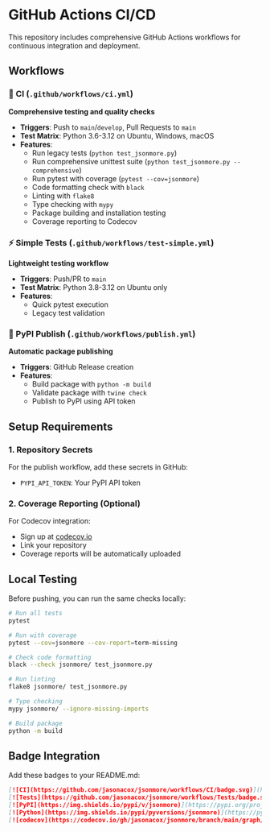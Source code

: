 # GitHub Actions CI/CD

This repository includes comprehensive GitHub Actions workflows for continuous integration and deployment.

## Workflows

### 🔄 CI (`.github/workflows/ci.yml`)
**Comprehensive testing and quality checks**
- **Triggers**: Push to `main`/`develop`, Pull Requests to `main`
- **Test Matrix**: Python 3.6-3.12 on Ubuntu, Windows, macOS
- **Features**:
  - Run legacy tests (`python test_jsonmore.py`)
  - Run comprehensive unittest suite (`python test_jsonmore.py --comprehensive`) 
  - Run pytest with coverage (`pytest --cov=jsonmore`)
  - Code formatting check with `black`
  - Linting with `flake8`
  - Type checking with `mypy`
  - Package building and installation testing
  - Coverage reporting to Codecov

### ⚡ Simple Tests (`.github/workflows/test-simple.yml`)
**Lightweight testing workflow**
- **Triggers**: Push/PR to `main`
- **Test Matrix**: Python 3.8-3.12 on Ubuntu only
- **Features**:
  - Quick pytest execution
  - Legacy test validation

### 🚀 PyPI Publish (`.github/workflows/publish.yml`)
**Automatic package publishing**
- **Triggers**: GitHub Release creation
- **Features**:
  - Build package with `python -m build`
  - Validate package with `twine check`
  - Publish to PyPI using API token

## Setup Requirements

### 1. Repository Secrets
For the publish workflow, add these secrets in GitHub:
- `PYPI_API_TOKEN`: Your PyPI API token

### 2. Coverage Reporting (Optional)
For Codecov integration:
- Sign up at [codecov.io](https://codecov.io)
- Link your repository
- Coverage reports will be automatically uploaded

## Local Testing

Before pushing, you can run the same checks locally:

```bash
# Run all tests
pytest

# Run with coverage
pytest --cov=jsonmore --cov-report=term-missing

# Check code formatting
black --check jsonmore/ test_jsonmore.py

# Run linting
flake8 jsonmore/ test_jsonmore.py

# Type checking
mypy jsonmore/ --ignore-missing-imports

# Build package
python -m build
```

## Badge Integration

Add these badges to your README.md:

```markdown
[![CI](https://github.com/jasonacox/jsonmore/workflows/CI/badge.svg)](https://github.com/jasonacox/jsonmore/actions/workflows/ci.yml)
[![Tests](https://github.com/jasonacox/jsonmore/workflows/Tests/badge.svg)](https://github.com/jasonacox/jsonmore/actions/workflows/test-simple.yml)
[![PyPI](https://img.shields.io/pypi/v/jsonmore)](https://pypi.org/project/jsonmore/)
[![Python](https://img.shields.io/pypi/pyversions/jsonmore)](https://pypi.org/project/jsonmore/)
[![codecov](https://codecov.io/gh/jasonacox/jsonmore/branch/main/graph/badge.svg)](https://codecov.io/gh/jasonacox/jsonmore)
```
